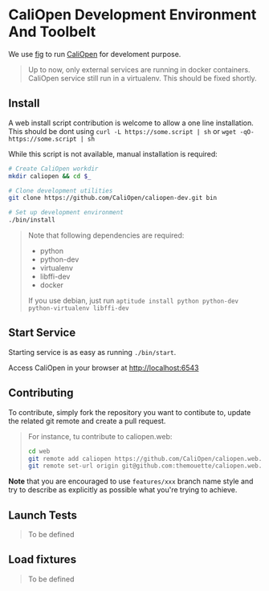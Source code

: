 # CaliOpen Development Environment And Toolbelt

We use [fig](http://fig.sh) to run [CaliOpen](http://caliopen.org) for
develoment purpose.

> Up to now, only external services are running in docker containers.
> CaliOpen service still run in a virtualenv. This should be fixed shortly.

## Install

A web install script contribution is welcome to allow a one line installation.
This should be dont using `curl -L https://some.script | sh` or
`wget -qO- https://some.script | sh`

While this script is not available, manual installation is required:

``` sh
# Create CaliOpen workdir
mkdir caliopen && cd $_

# Clone development utilities
git clone https://github.com/CaliOpen/caliopen-dev.git bin

# Set up development environment
./bin/install
```

> Note that following dependencies are required:
>
> * python
> * python-dev
> * virtualenv
> * libffi-dev
> * docker
>
> If you use debian, just run
> `aptitude install python python-dev python-virtualenv libffi-dev`

## Start Service

Starting service is as easy as running `./bin/start`.

Access CaliOpen in your browser at [http://localhost:6543](http://localhost:6543)

## Contributing

To contribute, simply fork the repository you want to contibute to, update the
related git remote and create a pull request.

> For instance, tu contribute to caliopen.web:
>
> ``` sh
> cd web
> git remote add caliopen https://github.com/CaliOpen/caliopen.web.git
> git remote set-url origin git@github.com:themouette/caliopen.web.git
> ```

**Note** that you are encouraged to use `features/xxx` branch name style and try
to describe as explicitly as possible what you're trying to achieve.

## Launch Tests

> To be defined

## Load fixtures

> To be defined
